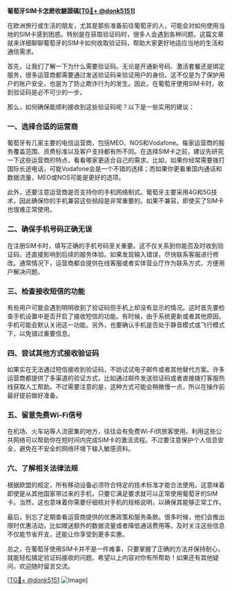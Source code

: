 **葡萄牙SIM卡怎麽收驗證碼[[TG💪+ @donk5151](https://t.me/s/donk5151)]**

在欧洲旅行或生活的朋友，尤其是那些准备前往葡萄牙的人，可能会对如何使用当地的SIM卡感到困惑。特别是在获取验证码时，很多人会遇到各种问题。这篇文章就来详细聊聊葡萄牙的SIM卡如何收取验证码，帮助大家更好地适应当地的生活和通信需求。

首先，让我们了解一下为什么需要验证码。无论是开通新号码、激活套餐还是绑定服务，很多运营商都需要通过发送验证码来验证用户的身份。这不仅是为了保护用户的账户安全，也是为了防止欺诈行为的发生。因此，在葡萄牙使用SIM卡时，收到验证码是必不可少的一步。

那么，如何确保能顺利接收到这些验证码呢？以下是一些实用的建议：

### 一、选择合适的运营商

葡萄牙有几家主要的电信运营商，包括MEO、NOS和Vodafone。每家运营商的服务覆盖范围、资费标准以及客户支持都有所不同。在选择SIM卡之前，建议先研究一下这些运营商的特点，看看哪家更适合自己的需求。比如，如果你经常需要拨打国际长途电话，可能Vodafone会是一个不错的选择；而如果你更看重国内通话和数据流量，MEO或NOS可能是更好的选项。

此外，还要注意运营商是否支持你的手机网络制式。葡萄牙主要采用4G和5G技术，因此确保你的手机兼容这些频段是非常重要的。如果不兼容，即使买了SIM卡也很难正常使用。

### 二、确保手机号码正确无误

在注册SIM卡时，填写正确的手机号码至关重要。这不仅关系到你能否及时收到验证码，还直接影响到后续的服务体验。如果发现输入错误，尽快联系客服进行修改。通常情况下，运营商都会提供在线客服或者实体营业厅作为联系方式，方便用户解决问题。

### 三、检查接收短信的功能

有些用户可能会遇到明明收到了验证码但手机上却没有显示的情况。这时首先要检查手机设置中是否开启了接收短信的功能。有时候，由于系统更新或者其他原因，手机可能会默认关闭这一功能。另外，也要确认手机是否处于静音模式或飞行模式下，以免错过重要信息。

### 四、尝试其他方式接收验证码

如果实在无法通过短信接收到验证码，不妨试试电子邮件或者其他替代方案。许多运营商都提供了多渠道的验证方式，比如通过邮件发送验证码或者直接拨打客服热线获取人工帮助。不过需要注意的是，这种方式可能会稍微慢一点，所以在操作前最好提前做好准备。

### 五、留意免费Wi-Fi信号

在机场、火车站等人流密集的地方，往往会有免费Wi-Fi供旅客使用。利用这些公共网络可以帮助你在短时间内完成SIM卡的激活流程。不过要注意保护个人信息安全，避免在不安全的网络环境下输入敏感资料。

### 六、了解相关法律法规

根据欧盟的规定，所有移动设备必须符合特定的技术标准才能合法使用。这意味着即使是从其他国家带过来的手机，只要它满足要求就可以正常使用葡萄牙的SIM卡。当然，这也意味着你需要仔细核对手机的规格说明，以确保其能够正常工作。

最后，别忘了定期查看运营商提供的优惠政策和服务条款。很多时候，他们会推出限时优惠活动，比如赠送额外的数据流量或者降低通话费用等。及时关注这些信息不仅能节省开支，还能让你享受到更多实惠。

总之，在葡萄牙使用SIM卡并不是一件难事，只要掌握了正确的方法并保持耐心，就能轻松搞定验证码接收的问题。希望以上内容对你有所帮助！如果还有其他疑问，欢迎随时留言交流。

[[TG💪+ @donk5151](https://t.me/s/donk5151) ![Image](https://i.postimg.cc/rwNCRYN7/Snipaste-2025-04-30-17-27-05.png)]
